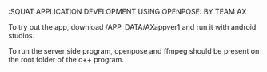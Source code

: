 :SQUAT APPLICATION DEVELOPMENT  USING OPENPOSE:
BY TEAM AX 

To try out the app, download /APP_DATA/AXappver1 and run it with android studios.

To run the server side program, openpose and ffmpeg should be present on the root folder of the c++ program.
